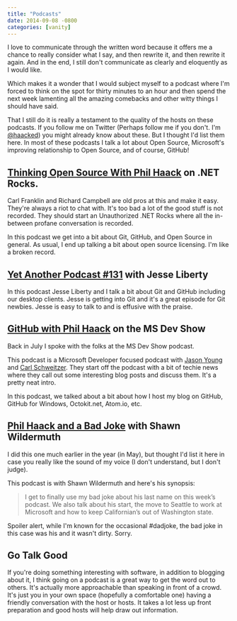 ```yaml
---
title: "Podcasts"
date: 2014-09-08 -0800
categories: [vanity]
---
```


I love to communicate through the written word because it offers me a chance to really consider what I say, and then rewrite it, and then rewrite it again. And in the end, I still don't communicate as clearly and eloquently as I would like.

Which makes it a wonder that I would subject myself to a podcast where I'm forced to think on the spot for thirty minutes to an hour and then spend the next week lamenting all the amazing comebacks and other witty things I should have said.

That I still do it is really a testament to the quality of the hosts on these podcasts. If you follow me on Twitter (Perhaps follow me if you don't. I'm [@haacked](https://twitter.com/haacked)) you might already know about these. But I thought I'd list them here. In most of these podcasts I talk a lot about Open Source, Microsoft's improving relationship to Open Source, and of course, GitHub!

## [Thinking Open Source With Phil Haack](http://www.dotnetrocks.com/default.aspx?showNum=1028) on .NET Rocks.

Carl Franklin and Richard Campbell are old pros at this and make it easy. They're always a riot to chat with. It's too bad a lot of the good stuff is not recorded. They should start an Unauthorized .NET Rocks where all the in-between profane conversation is recorded.

In this podcast we get into a bit about Git, GitHub, and Open Source in general. As usual, I end up talking a bit about open source licensing. I'm like a broken record.

## [Yet Another Podcast #131](http://jesseliberty.com/2014/09/05/yet-another-podcast-131-phil-haack/) with Jesse Liberty

In this podcast Jesse Liberty and I talk a bit about Git and GitHub including our desktop clients. Jesse is getting into Git and it's a great episode for Git newbies. Jesse is easy to talk to and is effusive with the praise.

## [GitHub with Phil Haack](http://msdevshow.com/2014/07/github-with-phil-haack/) on the MS Dev Show

Back in July I spoke with the folks at the MS Dev Show podcast.

This podcast is a Microsoft Developer focused podcast with [Jason Young](http://www.ytechie.com/) and [Carl Schweitzer](http://wpdevguy.com/). They start off the podcast with a bit of techie news where they call out some interesting blog posts and discuss them. It's a pretty neat intro.

In this podcast, we talked about a bit about how I host my blog on GitHub, GitHub for Windows, Octokit.net, Atom.io, etc.

## [Phil Haack and a Bad Joke](http://wildermuth.com/2014/05/05/Phil_Haack_and_a_Bad_Joke_on_This_Week_s_Podcast) with Shawn Wildermuth

I did this one much earlier in the year (in May), but thought I'd list it here in case you really like the sound of my voice (I don't understand, but I don't judge).

This podcast is with Shawn Wildermuth and here's his synopsis:

> I get to finally use my bad joke about his last name on this week’s podcast. We also talk about his start, the move to Seattle to work at Microsoft and how to keep Californian’s out of Washington state.

Spoiler alert, while I'm known for the occasional #dadjoke, the bad joke in this case was his and it wasn't dirty. Sorry.

## Go Talk Good

If you're doing something interesting with software, in addition to blogging about it, I think going on a podcast is a great way to get the word out to others. It's actually more approachable than speaking in front of a crowd. It's just you in your own space (hopefully a comfortable one) having a friendly conversation with the host or hosts. It takes a lot less up front preparation and good hosts will help draw out information.
